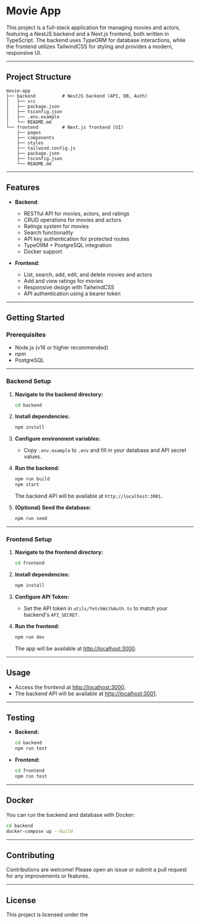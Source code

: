 # Movie App

This project is a full-stack application for managing movies and actors, featuring a NestJS backend and a Next.js frontend, both written in TypeScript. The backend uses TypeORM for database interactions, while the frontend utilizes TailwindCSS for styling and provides a modern, responsive UI.

---

## Project Structure

```
movie-app
├── backend          # NestJS backend (API, DB, Auth)
│   ├── src
│   ├── package.json
│   ├── tsconfig.json
│   ├── .env.example
│   └── README.md
└── frontend         # Next.js frontend (UI)
    ├── pages
    ├── components
    ├── styles
    ├── tailwind.config.js
    ├── package.json
    ├── tsconfig.json
    └── README.md
```

---

## Features

- **Backend**: 
  - RESTful API for movies, actors, and ratings
  - CRUD operations for movies and actors
  - Ratings system for movies
  - Search functionality
  - API key authentication for protected routes
  - TypeORM + PostgreSQL integration
  - Docker support

- **Frontend**: 
  - List, search, add, edit, and delete movies and actors
  - Add and view ratings for movies
  - Responsive design with TailwindCSS
  - API authentication using a bearer token

---

## Getting Started

### Prerequisites

- Node.js (v16 or higher recommended)
- npm
- PostgreSQL

---

### Backend Setup

1. **Navigate to the backend directory:**
   ```sh
   cd backend
   ```

2. **Install dependencies:**
   ```sh
   npm install
   ```

3. **Configure environment variables:**
   - Copy `.env.example` to `.env` and fill in your database and API secret values.

4. **Run the backend:**
   ```sh
   npm run build
   npm start
   ```
   The backend API will be available at `http://localhost:3001`.

5. **(Optional) Seed the database:**
   ```sh
   npm run seed
   ```

---

### Frontend Setup

1. **Navigate to the frontend directory:**
   ```sh
   cd frontend
   ```

2. **Install dependencies:**
   ```sh
   npm install
   ```

3. **Configure API Token:**
   - Set the API token in `utils/fetchWithAuth.ts` to match your backend's `API_SECRET`.

4. **Run the frontend:**
   ```sh
   npm run dev
   ```
   The app will be available at [http://localhost:3000](http://localhost:3000).

---

## Usage

- Access the frontend at [http://localhost:3000](http://localhost:3000).
- The backend API will be available at [http://localhost:3001](http://localhost:3001).

---

## Testing

- **Backend:**  
  ```sh
  cd backend
  npm run test
  ```
- **Frontend:**  
  ```sh
  cd frontend
  npm run test
  ```

---

## Docker

You can run the backend and database with Docker:

```sh
cd backend
docker-compose up --build
```

---

## Contributing

Contributions are welcome! Please open an issue or submit a pull request for any improvements or features.

---

## License

This project is licensed under the